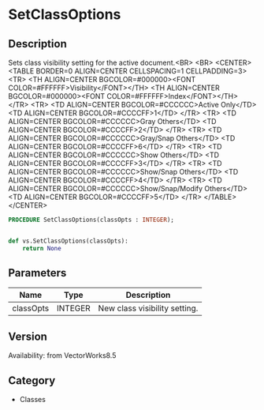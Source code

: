 # SetClassOptions

## Description
Sets class visibility setting for the active document.&lt;BR&gt;
&lt;BR&gt;
&lt;CENTER&gt;
&lt;TABLE BORDER=0 ALIGN=CENTER CELLSPACING=1 CELLPADDING=3&gt;
  &lt;TR&gt; 
	&lt;TH ALIGN=CENTER BGCOLOR=#000000&gt;&lt;FONT COLOR=#FFFFFF&gt;Visibility&lt;/FONT&gt;&lt;/TH&gt;
	&lt;TH ALIGN=CENTER BGCOLOR=#000000&gt;&lt;FONT COLOR=#FFFFFF&gt;Index&lt;/FONT&gt;&lt;/TH&gt;
  &lt;/TR&gt;
  &lt;TR&gt; 
	&lt;TD ALIGN=CENTER BGCOLOR=#CCCCCC&gt;Active Only&lt;/TD&gt;
	&lt;TD ALIGN=CENTER BGCOLOR=#CCCCFF&gt;1&lt;/TD&gt;
  &lt;/TR&gt;
  &lt;TR&gt; 
	&lt;TD ALIGN=CENTER BGCOLOR=#CCCCCC&gt;Gray Others&lt;/TD&gt;
	&lt;TD ALIGN=CENTER BGCOLOR=#CCCCFF&gt;2&lt;/TD&gt;
  &lt;/TR&gt;
  &lt;TR&gt; 
	&lt;TD ALIGN=CENTER BGCOLOR=#CCCCCC&gt;Gray/Snap Others&lt;/TD&gt;
	&lt;TD ALIGN=CENTER BGCOLOR=#CCCCFF&gt;6&lt;/TD&gt;
  &lt;/TR&gt;
  &lt;TR&gt; 
	&lt;TD ALIGN=CENTER BGCOLOR=#CCCCCC&gt;Show Others&lt;/TD&gt;
	&lt;TD ALIGN=CENTER BGCOLOR=#CCCCFF&gt;3&lt;/TD&gt;
  &lt;/TR&gt;
  &lt;TR&gt; 
	&lt;TD ALIGN=CENTER BGCOLOR=#CCCCCC&gt;Show/Snap Others&lt;/TD&gt;
	&lt;TD ALIGN=CENTER BGCOLOR=#CCCCFF&gt;4&lt;/TD&gt;
  &lt;/TR&gt;
  &lt;TR&gt; 
	&lt;TD ALIGN=CENTER BGCOLOR=#CCCCCC&gt;Show/Snap/Modify Others&lt;/TD&gt;
	&lt;TD ALIGN=CENTER BGCOLOR=#CCCCFF&gt;5&lt;/TD&gt;
  &lt;/TR&gt;
&lt;/TABLE&gt;
&lt;/CENTER&gt;

```pascal
PROCEDURE SetClassOptions(classOpts : INTEGER);
```

```python

def vs.SetClassOptions(classOpts):
    return None
```

## Parameters
|Name|Type|Description|
|---|---|---|
|classOpts|INTEGER|New class visibility setting.|

## Version
Availability: from VectorWorks8.5
## Category
* Classes

